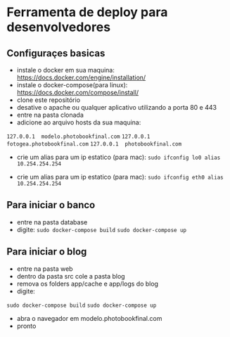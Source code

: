 # Ferramenta de deploy para desenvolvedores

## Configuraçes basicas ##
- instale o docker em sua maquina:
https://docs.docker.com/engine/installation/
- instale o docker-compose(para linux):
https://docs.docker.com/compose/install/
- clone este repositório
- desative o apache ou qualquer aplicativo utilizando a porta 80 e 443
- entre na pasta clonada
- adicione ao arquivo hosts da sua maquina:

`127.0.0.1  modelo.photobookfinal.com`
`127.0.0.1  fotogea.photobookfinal.com`
`127.0.0.1  photobookfinal.com`

- crie um alias para um ip estatico (para mac):
`sudo ifconfig lo0 alias 10.254.254.254`

- crie um alias para um ip estatico (para mac):
`sudo ifconfig eth0 alias 10.254.254.254`

## Para iniciar o banco ##
- entre na pasta database
- digite:
`sudo docker-compose build`
`sudo docker-compose up`

## Para iniciar o blog ##
- entre na pasta web
- dentro da pasta src cole a pasta blog
- remova os folders app/cache e app/logs do blog
- digite:

`sudo docker-compose build`
`sudo docker-compose up`

- abra o navegador em modelo.photobookfinal.com
- pronto

